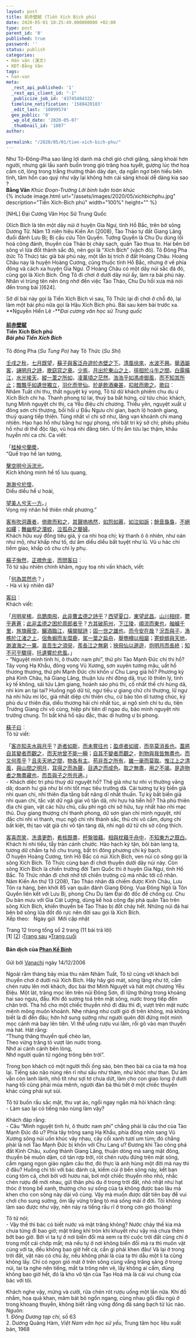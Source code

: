 ```yaml
---
layout: post
title: 前赤壁賦 (Tiền Xích Bích phú)
date: 2020-05-01 18:25:49.000000000 +02:00
type: post
parent_id: '0'
published: true
password: ''
status: publish
categories:
- Hán văn (漢文)
- KĐT-Bằng Vân
tags:
- han-van
meta:
  _rest_api_published: '1'
  _rest_api_client_id: "-1"
  _publicize_job_id: '43745484322'
  timeline_notification: '1588420183'
  _edit_last: '10899574'
  geo_public: '0'
  _wp_old_date: '2020-05-07'
  _thumbnail_id: '1087'
author:
  
permalink: "/2020/05/01/tien-xich-bich-phu/"
---
```


Như Tô-Đông-Pha sao lãng lợi danh mà chơi gió chơi giăng, sảng khoái hơn người, nhưng gái lầu xanh buồn trong gió trăng hoa tuyết, gượng lúc thơ hoạ cầm cờ, lòng trong trắng thương thân dày dạn, dạ ngẩn ngơ bên hiếu bên tình, tâm hồn cao quý như vậy lại không hơn cái sảng khoái dễ dàng kia sao ?  
**Bằng Vân** *Khúc Đoạn-Trường Lời bình luận toàn khúc*   
{% 
   include image.html url="/assets/images/2020/05/xichbichphu.jpg"
                      description="Tiền Xích-Bích phú"
                      width="100%"
                      height=""
%}

[NHL] Đại Cương Văn Học Sử Trung Quốc


(Xích Bích là tên một dãy núi ở huyện Gia Ngư, tỉnh Hồ Bắc, trên bờ sông Dương Tử. Năm 13 niên hiệu Kiến An (2008), Tào Tháo tự đất Giang Lăng đuổi đánh Lưu Bị; Bị cầu cứu Tôn Quyền. Tướng Quyền là Chu Du dùng lối hoả công đánh, thuyền của Tháo bị cháy sạch, quân Tào thua to. Hai bên bờ sông vì lửa đốt thành sắc đỏ, nên gọi là “Xích Bích” (vặch đỏ). Tô Đông Pha (tức Tô Thức) tác giả bài phú này, một lần bị trích ở đất Hoàng Châu. Hoàng Châu nay là huyện Hoàng Cương, cũng thuộc tỉnh Hồ Bắc, nhưng ở về phía đông và cách xa huyện Gia Ngư. Ở Hoàng Châu có một dãy núi sắc đá đỏ, cũng gọi là Xích Bích. Ông Tô đi chơi ở dưới dãy núi ấy, làm ra bài phú này. Nhân vì trùng tên nên ông nhớ đến việc Tào Tháo, Chu Du hồi xưa mà nói đến trong bài )[624].


Sở dĩ bài này gọi là Tiền Xích Bích vì sau, Tô Thức lại đi chơi ở chỗ đó, lại làm một bài phú nữa gọi là Hậu Xích Bích phú. Bài sau kém bài trước xa.  
**Nguyễn Hiến Lê -***Đai cương văn học sử Trung quốc*


<div class="wp-block-group">
<div class="wp-block-group__inner-container"><p></p>
<div class="wp-block-group">
<div class="wp-block-group__inner-container"><p></p>
<h4><strong><a rel="noreferrer noopener" target="_blank" href="https://hvdic.thivien.net/whv/%E5%89%8D">前</a><a rel="noreferrer noopener" target="_blank" href="https://hvdic.thivien.net/whv/%E8%B5%A4">赤</a><a rel="noreferrer noopener" target="_blank" href="https://hvdic.thivien.net/whv/%E5%A3%81">壁</a><a rel="noreferrer noopener" target="_blank" href="https://hvdic.thivien.net/whv/%E8%B3%A6">賦</a>&nbsp;&nbsp;<br>Tiền Xích Bích phú<br><em>Bài phú Tiền Xích Bích</em></strong></h4>
<p></p>
<p></p>
<p>Tô đông Pha (<em>Su Tung Po)</em> hay Tô Thức (<em>Su Shi</em>)</p>
<p></p>
<p></p>
<p><a target="_blank" href="https://hvdic.thivien.net/whv/%E5%A3%AC" rel="noreferrer noopener">壬</a><a target="_blank" href="https://hvdic.thivien.net/whv/%E6%88%8C" rel="noreferrer noopener">戌</a><a target="_blank" href="https://hvdic.thivien.net/whv/%E4%B9%8B" rel="noreferrer noopener">之</a><a target="_blank" href="https://hvdic.thivien.net/whv/%E7%A7%8B" rel="noreferrer noopener">秋</a>，<a target="_blank" href="https://hvdic.thivien.net/whv/%E4%B8%83" rel="noreferrer noopener">七</a><a target="_blank" href="https://hvdic.thivien.net/whv/%E6%9C%88" rel="noreferrer noopener">月</a><a target="_blank" href="https://hvdic.thivien.net/whv/%E6%97%A2" rel="noreferrer noopener">既</a><a target="_blank" href="https://hvdic.thivien.net/whv/%E6%9C%9B" rel="noreferrer noopener">望</a>，<a target="_blank" href="https://hvdic.thivien.net/whv/%E8%98%87" rel="noreferrer noopener">蘇</a><a target="_blank" href="https://hvdic.thivien.net/whv/%E5%AD%90" rel="noreferrer noopener">子</a><a target="_blank" href="https://hvdic.thivien.net/whv/%E8%88%87" rel="noreferrer noopener">與</a><a target="_blank" href="https://hvdic.thivien.net/whv/%E5%AE%A2" rel="noreferrer noopener">客</a><a target="_blank" href="https://hvdic.thivien.net/whv/%E6%B3%9B" rel="noreferrer noopener">泛</a><a target="_blank" href="https://hvdic.thivien.net/whv/%E8%88%9F" rel="noreferrer noopener">舟</a><a target="_blank" href="https://hvdic.thivien.net/whv/%E9%81%8A" rel="noreferrer noopener">遊</a><a target="_blank" href="https://hvdic.thivien.net/whv/%E6%96%BC" rel="noreferrer noopener">於</a><a target="_blank" href="https://hvdic.thivien.net/whv/%E8%B5%A4" rel="noreferrer noopener">赤</a><a target="_blank" href="https://hvdic.thivien.net/whv/%E5%A3%81" rel="noreferrer noopener">壁</a><a target="_blank" href="https://hvdic.thivien.net/whv/%E4%B9%8B" rel="noreferrer noopener">之</a><a target="_blank" href="https://hvdic.thivien.net/whv/%E4%B8%8B" rel="noreferrer noopener">下</a>。<a target="_blank" href="https://hvdic.thivien.net/whv/%E6%B8%85" rel="noreferrer noopener">清</a><a target="_blank" href="https://hvdic.thivien.net/whv/%E9%A2%A8" rel="noreferrer noopener">風</a><a target="_blank" href="https://hvdic.thivien.net/whv/%E5%BE%90" rel="noreferrer noopener">徐</a><a target="_blank" href="https://hvdic.thivien.net/whv/%E4%BE%86" rel="noreferrer noopener">來</a>，<a target="_blank" href="https://hvdic.thivien.net/whv/%E6%B0%B4" rel="noreferrer noopener">水</a><a target="_blank" href="https://hvdic.thivien.net/whv/%E6%B3%A2" rel="noreferrer noopener">波</a><a target="_blank" href="https://hvdic.thivien.net/whv/%E4%B8%8D" rel="noreferrer noopener">不</a><a target="_blank" href="https://hvdic.thivien.net/whv/%E8%88%88" rel="noreferrer noopener">興</a>。<a target="_blank" href="https://hvdic.thivien.net/whv/%E8%88%89" rel="noreferrer noopener">舉</a><a target="_blank" href="https://hvdic.thivien.net/whv/%E9%85%92" rel="noreferrer noopener">酒</a><a target="_blank" href="https://hvdic.thivien.net/whv/%E5%B1%AC" rel="noreferrer noopener">屬</a><a target="_blank" href="https://hvdic.thivien.net/whv/%E5%AE%A2" rel="noreferrer noopener">客</a>，<a target="_blank" href="https://hvdic.thivien.net/whv/%E8%AA%A6" rel="noreferrer noopener">誦</a><a target="_blank" href="https://hvdic.thivien.net/whv/%E6%98%8E" rel="noreferrer noopener">明</a><a target="_blank" href="https://hvdic.thivien.net/whv/%E6%9C%88" rel="noreferrer noopener">月</a><a target="_blank" href="https://hvdic.thivien.net/whv/%E4%B9%8B" rel="noreferrer noopener">之</a><a target="_blank" href="https://hvdic.thivien.net/whv/%E8%A9%A9" rel="noreferrer noopener">詩</a>，<a target="_blank" href="https://hvdic.thivien.net/whv/%E6%AD%8C" rel="noreferrer noopener">歌</a><a target="_blank" href="https://hvdic.thivien.net/whv/%E7%AA%88" rel="noreferrer noopener">窈</a><a target="_blank" href="https://hvdic.thivien.net/whv/%E7%AA%95" rel="noreferrer noopener">窕</a><a target="_blank" href="https://hvdic.thivien.net/whv/%E4%B9%8B" rel="noreferrer noopener">之</a><a target="_blank" href="https://hvdic.thivien.net/whv/%E7%AB%A0" rel="noreferrer noopener">章</a>。<a target="_blank" href="https://hvdic.thivien.net/whv/%E5%B0%91" rel="noreferrer noopener">少</a><a target="_blank" href="https://hvdic.thivien.net/whv/%E7%84%89" rel="noreferrer noopener">焉</a>，<a target="_blank" href="https://hvdic.thivien.net/whv/%E6%9C%88" rel="noreferrer noopener">月</a><a target="_blank" href="https://hvdic.thivien.net/whv/%E5%87%BA" rel="noreferrer noopener">出</a><a target="_blank" href="https://hvdic.thivien.net/whv/%E6%96%BC" rel="noreferrer noopener">於</a><a target="_blank" href="https://hvdic.thivien.net/whv/%E6%9D%B1" rel="noreferrer noopener">東</a><a target="_blank" href="https://hvdic.thivien.net/whv/%E5%B1%B1" rel="noreferrer noopener">山</a><a target="_blank" href="https://hvdic.thivien.net/whv/%E4%B9%8B" rel="noreferrer noopener">之</a><a target="_blank" href="https://hvdic.thivien.net/whv/%E4%B8%8A" rel="noreferrer noopener">上</a>，<a target="_blank" href="https://hvdic.thivien.net/whv/%E5%BE%98" rel="noreferrer noopener">徘</a><a target="_blank" href="https://hvdic.thivien.net/whv/%E5%BE%8A" rel="noreferrer noopener">徊</a><a target="_blank" href="https://hvdic.thivien.net/whv/%E6%96%BC" rel="noreferrer noopener">於</a><a target="_blank" href="https://hvdic.thivien.net/whv/%E6%96%97" rel="noreferrer noopener">斗</a><a target="_blank" href="https://hvdic.thivien.net/whv/%E7%89%9B" rel="noreferrer noopener">牛</a><a target="_blank" href="https://hvdic.thivien.net/whv/%E4%B9%8B" rel="noreferrer noopener">之</a><a target="_blank" href="https://hvdic.thivien.net/whv/%E9%96%93" rel="noreferrer noopener">間</a>。<a target="_blank" href="https://hvdic.thivien.net/whv/%E7%99%BD" rel="noreferrer noopener">白</a><a target="_blank" href="https://hvdic.thivien.net/whv/%E9%9C%B2" rel="noreferrer noopener">露</a><a target="_blank" href="https://hvdic.thivien.net/whv/%E6%A9%AB" rel="noreferrer noopener">橫</a><a target="_blank" href="https://hvdic.thivien.net/whv/%E6%B1%9F" rel="noreferrer noopener">江</a>，<a target="_blank" href="https://hvdic.thivien.net/whv/%E6%B0%B4" rel="noreferrer noopener">水</a><a target="_blank" href="https://hvdic.thivien.net/whv/%E5%85%89" rel="noreferrer noopener">光</a><a target="_blank" href="https://hvdic.thivien.net/whv/%E6%8E%A5" rel="noreferrer noopener">接</a><a target="_blank" href="https://hvdic.thivien.net/whv/%E5%A4%A9" rel="noreferrer noopener">天</a>。<a target="_blank" href="https://hvdic.thivien.net/whv/%E7%B8%B1" rel="noreferrer noopener">縱</a><a target="_blank" href="https://hvdic.thivien.net/whv/%E4%B8%80" rel="noreferrer noopener">一</a><a target="_blank" href="https://hvdic.thivien.net/whv/%E8%91%A6" rel="noreferrer noopener">葦</a><a target="_blank" href="https://hvdic.thivien.net/whv/%E4%B9%8B" rel="noreferrer noopener">之</a><a target="_blank" href="https://hvdic.thivien.net/whv/%E6%89%80" rel="noreferrer noopener">所</a><a target="_blank" href="https://hvdic.thivien.net/whv/%E5%A6%82" rel="noreferrer noopener">如</a>，<a target="_blank" href="https://hvdic.thivien.net/whv/%E5%87%8C" rel="noreferrer noopener">凌</a><a target="_blank" href="https://hvdic.thivien.net/whv/%E8%90%AC" rel="noreferrer noopener">萬</a><a target="_blank" href="https://hvdic.thivien.net/whv/%E9%A0%83" rel="noreferrer noopener">頃</a><a target="_blank" href="https://hvdic.thivien.net/whv/%E4%B9%8B" rel="noreferrer noopener">之</a><a target="_blank" href="https://hvdic.thivien.net/whv/%E8%8C%AB" rel="noreferrer noopener">茫</a><a target="_blank" href="https://hvdic.thivien.net/whv/%E7%84%B6" rel="noreferrer noopener">然</a>。<a target="_blank" href="https://hvdic.thivien.net/whv/%E6%B5%A9" rel="noreferrer noopener">浩</a><a target="_blank" href="https://hvdic.thivien.net/whv/%E6%B5%A9" rel="noreferrer noopener">浩</a><a target="_blank" href="https://hvdic.thivien.net/whv/%E4%B9%8E" rel="noreferrer noopener">乎</a><a target="_blank" href="https://hvdic.thivien.net/whv/%E5%A6%82" rel="noreferrer noopener">如</a><a target="_blank" href="https://hvdic.thivien.net/whv/%E9%A6%AE" rel="noreferrer noopener">馮</a><a target="_blank" href="https://hvdic.thivien.net/whv/%E8%99%9B" rel="noreferrer noopener">虛</a><a target="_blank" href="https://hvdic.thivien.net/whv/%E5%BE%A1" rel="noreferrer noopener">御</a><a target="_blank" href="https://hvdic.thivien.net/whv/%E9%A2%A8" rel="noreferrer noopener">風</a>，<a target="_blank" href="https://hvdic.thivien.net/whv/%E8%80%8C" rel="noreferrer noopener">而</a><a target="_blank" href="https://hvdic.thivien.net/whv/%E4%B8%8D" rel="noreferrer noopener">不</a><a target="_blank" href="https://hvdic.thivien.net/whv/%E7%9F%A5" rel="noreferrer noopener">知</a><a target="_blank" href="https://hvdic.thivien.net/whv/%E5%85%B6" rel="noreferrer noopener">其</a><a target="_blank" href="https://hvdic.thivien.net/whv/%E6%89%80" rel="noreferrer noopener">所</a><a target="_blank" href="https://hvdic.thivien.net/whv/%E6%AD%A2" rel="noreferrer noopener">止</a>；<a target="_blank" href="https://hvdic.thivien.net/whv/%E9%A3%84" rel="noreferrer noopener">飄</a><a target="_blank" href="https://hvdic.thivien.net/whv/%E9%A3%84" rel="noreferrer noopener">飄</a><a target="_blank" href="https://hvdic.thivien.net/whv/%E4%B9%8E" rel="noreferrer noopener">乎</a><a target="_blank" href="https://hvdic.thivien.net/whv/%E5%A6%82" rel="noreferrer noopener">如</a><a target="_blank" href="https://hvdic.thivien.net/whv/%E9%81%BA" rel="noreferrer noopener">遺</a><a target="_blank" href="https://hvdic.thivien.net/whv/%E4%B8%96" rel="noreferrer noopener">世</a><a target="_blank" href="https://hvdic.thivien.net/whv/%E7%8D%A8" rel="noreferrer noopener">獨</a><a target="_blank" href="https://hvdic.thivien.net/whv/%E7%AB%8B" rel="noreferrer noopener">立</a>，<a target="_blank" href="https://hvdic.thivien.net/whv/%E7%BE%BD" rel="noreferrer noopener">羽</a><a target="_blank" href="https://hvdic.thivien.net/whv/%E5%8C%96" rel="noreferrer noopener">化</a><a target="_blank" href="https://hvdic.thivien.net/whv/%E8%80%8C" rel="noreferrer noopener">而</a><a target="_blank" href="https://hvdic.thivien.net/whv/%E7%99%BB" rel="noreferrer noopener">登</a><a target="_blank" href="https://hvdic.thivien.net/whv/%E4%BB%99" rel="noreferrer noopener">仙</a>。<a target="_blank" href="https://hvdic.thivien.net/whv/%E6%96%BC" rel="noreferrer noopener">於</a><a target="_blank" href="https://hvdic.thivien.net/whv/%E6%98%AF" rel="noreferrer noopener">是</a><a target="_blank" href="https://hvdic.thivien.net/whv/%E9%A3%B2" rel="noreferrer noopener">飲</a><a target="_blank" href="https://hvdic.thivien.net/whv/%E9%85%92" rel="noreferrer noopener">酒</a><a target="_blank" href="https://hvdic.thivien.net/whv/%E6%A8%82" rel="noreferrer noopener">樂</a><a target="_blank" href="https://hvdic.thivien.net/whv/%E7%94%9A" rel="noreferrer noopener">甚</a>，<a target="_blank" href="https://hvdic.thivien.net/whv/%E6%89%A3" rel="noreferrer noopener">扣</a><a target="_blank" href="https://hvdic.thivien.net/whv/%E8%88%B7" rel="noreferrer noopener">舷</a><a target="_blank" href="https://hvdic.thivien.net/whv/%E8%80%8C" rel="noreferrer noopener">而</a><a target="_blank" href="https://hvdic.thivien.net/whv/%E6%AD%8C" rel="noreferrer noopener">歌</a><a target="_blank" href="https://hvdic.thivien.net/whv/%E4%B9%8B" rel="noreferrer noopener">之</a>。<a target="_blank" href="https://hvdic.thivien.net/whv/%E6%AD%8C" rel="noreferrer noopener">歌</a><a target="_blank" href="https://hvdic.thivien.net/whv/%E6%9B%B0" rel="noreferrer noopener">曰</a>︰<br>Nhâm Tuất chi thu, thất nguyệt ký vọng, Tô tử dữ khách phiếm chu du ư Xích Bích chi hạ. Thanh phong từ lai, thuỷ ba bất hứng, cử tửu chúc khách, tụng&nbsp;Minh nguyệt chi thi, ca Yểu điệu chi chương. Thiểu yên, nguyệt xuất ư đông sơn chi thượng, bồi hồi ư Đẩu Ngưu chi gian, bạch lộ hoành giang, thuỷ quang tiếp thiên. Túng nhất vĩ chi sở như, lăng vạn khoảnh chi mang nhiên. Hạo hạo hồ như bằng hư ngự phong, nhi bất tri kỳ sở chỉ; phiêu phiêu hồ như di thế độc lập, vũ hoá nhi đăng tiên. Ư thị ẩm tửu lạc thậm, khấu huyền nhi ca chi. Ca viết:</p>
<p></p>
<p></p>
<p>「<a target="_blank" href="https://hvdic.thivien.net/whv/%E6%A1%82" rel="noreferrer noopener">桂</a><a target="_blank" href="https://hvdic.thivien.net/whv/%E6%A3%B9" rel="noreferrer noopener">棹</a><a target="_blank" href="https://hvdic.thivien.net/whv/%E5%85%AE" rel="noreferrer noopener">兮</a><a target="_blank" href="https://hvdic.thivien.net/whv/%E8%98%AD" rel="noreferrer noopener">蘭</a><a target="_blank" href="https://hvdic.thivien.net/whv/%E6%A7%B3" rel="noreferrer noopener">槳</a>，<br>“Quế trạo hề lan tương,</p>
<p></p>
<p></p>
<p><a target="_blank" href="https://hvdic.thivien.net/whv/%E6%93%8A" rel="noreferrer noopener">擊</a><a target="_blank" href="https://hvdic.thivien.net/whv/%E7%A9%BA" rel="noreferrer noopener">空</a><a target="_blank" href="https://hvdic.thivien.net/whv/%E6%98%8E" rel="noreferrer noopener">明</a><a target="_blank" href="https://hvdic.thivien.net/whv/%E5%85%AE" rel="noreferrer noopener">兮</a><a target="_blank" href="https://hvdic.thivien.net/whv/%E6%B3%9D" rel="noreferrer noopener">泝</a><a target="_blank" href="https://hvdic.thivien.net/whv/%E6%B5%81" rel="noreferrer noopener">流</a><a target="_blank" href="https://hvdic.thivien.net/whv/%E5%85%89" rel="noreferrer noopener">光</a>。<br>Kích không minh hề tố lưu quang,</p>
<p></p>
<p></p>
<p><a target="_blank" href="https://hvdic.thivien.net/whv/%E6%B8%BA" rel="noreferrer noopener">渺</a><a target="_blank" href="https://hvdic.thivien.net/whv/%E6%B8%BA" rel="noreferrer noopener">渺</a><a target="_blank" href="https://hvdic.thivien.net/whv/%E5%85%AE" rel="noreferrer noopener">兮</a><a target="_blank" href="https://hvdic.thivien.net/whv/%E6%96%BC" rel="noreferrer noopener">於</a><a target="_blank" href="https://hvdic.thivien.net/whv/%E6%87%B7" rel="noreferrer noopener">懷</a>，<br>Diểu diểu hề ư hoài,</p>
<p></p>
<p></p>
<p><a target="_blank" href="https://hvdic.thivien.net/whv/%E6%9C%9B" rel="noreferrer noopener">望</a><a target="_blank" href="https://hvdic.thivien.net/whv/%E7%BE%8E" rel="noreferrer noopener">美</a><a target="_blank" href="https://hvdic.thivien.net/whv/%E4%BA%BA" rel="noreferrer noopener">人</a><a target="_blank" href="https://hvdic.thivien.net/whv/%E5%85%AE" rel="noreferrer noopener">兮</a><a target="_blank" href="https://hvdic.thivien.net/whv/%E5%A4%A9" rel="noreferrer noopener">天</a><a target="_blank" href="https://hvdic.thivien.net/whv/%E4%B8%80" rel="noreferrer noopener">一</a><a target="_blank" href="https://hvdic.thivien.net/whv/%E6%96%B9" rel="noreferrer noopener">方</a>。」<br>Vọng&nbsp;mỹ nhân&nbsp;hề thiên nhất phương.”</p>
<p></p>
<p></p>
<p><a target="_blank" href="https://hvdic.thivien.net/whv/%E5%AE%A2" rel="noreferrer noopener">客</a><a target="_blank" href="https://hvdic.thivien.net/whv/%E6%9C%89" rel="noreferrer noopener">有</a><a target="_blank" href="https://hvdic.thivien.net/whv/%E5%90%B9" rel="noreferrer noopener">吹</a><a target="_blank" href="https://hvdic.thivien.net/whv/%E6%B4%9E" rel="noreferrer noopener">洞</a><a target="_blank" href="https://hvdic.thivien.net/whv/%E8%95%AD" rel="noreferrer noopener">蕭</a><a target="_blank" href="https://hvdic.thivien.net/whv/%E8%80%85" rel="noreferrer noopener">者</a>，<a target="_blank" href="https://hvdic.thivien.net/whv/%E5%80%9A" rel="noreferrer noopener">倚</a><a target="_blank" href="https://hvdic.thivien.net/whv/%E6%AD%8C" rel="noreferrer noopener">歌</a><a target="_blank" href="https://hvdic.thivien.net/whv/%E8%80%8C" rel="noreferrer noopener">而</a><a target="_blank" href="https://hvdic.thivien.net/whv/%E5%92%8C" rel="noreferrer noopener">和</a><a target="_blank" href="https://hvdic.thivien.net/whv/%E4%B9%8B" rel="noreferrer noopener">之</a>，<a target="_blank" href="https://hvdic.thivien.net/whv/%E5%85%B6" rel="noreferrer noopener">其</a><a target="_blank" href="https://hvdic.thivien.net/whv/%E8%81%B2" rel="noreferrer noopener">聲</a><a target="_blank" href="https://hvdic.thivien.net/whv/%E5%97%9A" rel="noreferrer noopener">嗚</a><a target="_blank" href="https://hvdic.thivien.net/whv/%E5%97%9A" rel="noreferrer noopener">嗚</a><a target="_blank" href="https://hvdic.thivien.net/whv/%E7%84%B6" rel="noreferrer noopener">然</a>，<a target="_blank" href="https://hvdic.thivien.net/whv/%E5%A6%82" rel="noreferrer noopener">如</a><a target="_blank" href="https://hvdic.thivien.net/whv/%E6%80%A8" rel="noreferrer noopener">怨</a><a target="_blank" href="https://hvdic.thivien.net/whv/%E5%A6%82" rel="noreferrer noopener">如</a><a target="_blank" href="https://hvdic.thivien.net/whv/%E6%85%95" rel="noreferrer noopener">慕</a>，<a target="_blank" href="https://hvdic.thivien.net/whv/%E5%A6%82" rel="noreferrer noopener">如</a><a target="_blank" href="https://hvdic.thivien.net/whv/%E6%B3%A3" rel="noreferrer noopener">泣</a><a target="_blank" href="https://hvdic.thivien.net/whv/%E5%A6%82" rel="noreferrer noopener">如</a><a target="_blank" href="https://hvdic.thivien.net/whv/%E8%A8%B4" rel="noreferrer noopener">訴</a>；<a target="_blank" href="https://hvdic.thivien.net/whv/%E9%A4%98" rel="noreferrer noopener">餘</a><a target="_blank" href="https://hvdic.thivien.net/whv/%E9%9F%B3" rel="noreferrer noopener">音</a><a target="_blank" href="https://hvdic.thivien.net/whv/%E8%A3%8A" rel="noreferrer noopener">裊</a><a target="_blank" href="https://hvdic.thivien.net/whv/%E8%A3%8A" rel="noreferrer noopener">裊</a>，<a target="_blank" href="https://hvdic.thivien.net/whv/%E4%B8%8D" rel="noreferrer noopener">不</a><a target="_blank" href="https://hvdic.thivien.net/whv/%E7%B5%95" rel="noreferrer noopener">絕</a><a target="_blank" href="https://hvdic.thivien.net/whv/%E5%A6%82" rel="noreferrer noopener">如</a><a target="_blank" href="https://hvdic.thivien.net/whv/%E7%B8%B7" rel="noreferrer noopener">縷</a>；<a target="_blank" href="https://hvdic.thivien.net/whv/%E8%88%9E" rel="noreferrer noopener">舞</a><a target="_blank" href="https://hvdic.thivien.net/whv/%E5%B9%BD" rel="noreferrer noopener">幽</a><a target="_blank" href="https://hvdic.thivien.net/whv/%E5%A3%91" rel="noreferrer noopener">壑</a><a target="_blank" href="https://hvdic.thivien.net/whv/%E4%B9%8B" rel="noreferrer noopener">之</a><a target="_blank" href="https://hvdic.thivien.net/whv/%E6%BD%9B" rel="noreferrer noopener">潛</a><a target="_blank" href="https://hvdic.thivien.net/whv/%E8%9B%9F" rel="noreferrer noopener">蛟</a>，<a target="_blank" href="https://hvdic.thivien.net/whv/%E6%B3%A3" rel="noreferrer noopener">泣</a><a target="_blank" href="https://hvdic.thivien.net/whv/%E5%AD%A4" rel="noreferrer noopener">孤</a><a target="_blank" href="https://hvdic.thivien.net/whv/%E8%88%9F" rel="noreferrer noopener">舟</a><a target="_blank" href="https://hvdic.thivien.net/whv/%E4%B9%8B" rel="noreferrer noopener">之</a><a target="_blank" href="https://hvdic.thivien.net/whv/%E5%AB%A0" rel="noreferrer noopener">嫠</a><a target="_blank" href="https://hvdic.thivien.net/whv/%E5%A9%A6" rel="noreferrer noopener">婦</a>。<br>Khách hữu xuý đổng tiêu giả, ỷ ca nhi hoạ chi; kỳ thanh ô ô nhiên, như oán như mộ, như khấp như tố, dư âm diểu diểu bất tuyệt như lũ. Vũ u hác chi tiềm giao, khấp cô chu chi ly phụ.</p>
<p></p>
<p></p>
<p><a target="_blank" href="https://hvdic.thivien.net/whv/%E8%98%87" rel="noreferrer noopener">蘇</a><a target="_blank" href="https://hvdic.thivien.net/whv/%E5%AD%90" rel="noreferrer noopener">子</a><a target="_blank" href="https://hvdic.thivien.net/whv/%E6%84%80" rel="noreferrer noopener">愀</a><a target="_blank" href="https://hvdic.thivien.net/whv/%E7%84%B6" rel="noreferrer noopener">然</a>，<a target="_blank" href="https://hvdic.thivien.net/whv/%E6%AD%A3" rel="noreferrer noopener">正</a><a target="_blank" href="https://hvdic.thivien.net/whv/%E8%A5%9F" rel="noreferrer noopener">襟</a><a target="_blank" href="https://hvdic.thivien.net/whv/%E5%8D%B1" rel="noreferrer noopener">危</a><a target="_blank" href="https://hvdic.thivien.net/whv/%E5%9D%90" rel="noreferrer noopener">坐</a>，<a target="_blank" href="https://hvdic.thivien.net/whv/%E8%80%8C" rel="noreferrer noopener">而</a><a target="_blank" href="https://hvdic.thivien.net/whv/%E5%95%8F" rel="noreferrer noopener">問</a><a target="_blank" href="https://hvdic.thivien.net/whv/%E5%AE%A2" rel="noreferrer noopener">客</a><a target="_blank" href="https://hvdic.thivien.net/whv/%E6%9B%B0" rel="noreferrer noopener">曰</a>︰<br>Tô tử sậu nhiên chính khâm, nguy toạ nhi vấn khách, viết:</p>
<p></p>
<p></p>
<p>「<a target="_blank" href="https://hvdic.thivien.net/whv/%E4%BD%95" rel="noreferrer noopener">何</a><a target="_blank" href="https://hvdic.thivien.net/whv/%E7%82%BA" rel="noreferrer noopener">為</a><a target="_blank" href="https://hvdic.thivien.net/whv/%E5%85%B6" rel="noreferrer noopener">其</a><a target="_blank" href="https://hvdic.thivien.net/whv/%E7%84%B6" rel="noreferrer noopener">然</a><a target="_blank" href="https://hvdic.thivien.net/whv/%E4%B9%9F" rel="noreferrer noopener">也</a>？」<br>- Hà vi kỳ nhiên dã?</p>
<p></p>
<p></p>
<p><a target="_blank" href="https://hvdic.thivien.net/whv/%E5%AE%A2" rel="noreferrer noopener">客</a><a target="_blank" href="https://hvdic.thivien.net/whv/%E6%9B%B0" rel="noreferrer noopener">曰</a>︰<br>Khách viết:</p>
<p></p>
<p></p>
<p>「<a target="_blank" href="https://hvdic.thivien.net/whv/%E6%9C%88" rel="noreferrer noopener">月</a><a target="_blank" href="https://hvdic.thivien.net/whv/%E6%98%8E" rel="noreferrer noopener">明</a><a target="_blank" href="https://hvdic.thivien.net/whv/%E6%98%9F" rel="noreferrer noopener">星</a><a target="_blank" href="https://hvdic.thivien.net/whv/%E7%A8%80" rel="noreferrer noopener">稀</a>，<a target="_blank" href="https://hvdic.thivien.net/whv/%E7%83%8F" rel="noreferrer noopener">烏</a><a target="_blank" href="https://hvdic.thivien.net/whv/%E9%B5%B2" rel="noreferrer noopener">鵲</a><a target="_blank" href="https://hvdic.thivien.net/whv/%E5%8D%97" rel="noreferrer noopener">南</a><a target="_blank" href="https://hvdic.thivien.net/whv/%E9%A3%9B" rel="noreferrer noopener">飛</a>，<a target="_blank" href="https://hvdic.thivien.net/whv/%E6%AD%A4" rel="noreferrer noopener">此</a><a target="_blank" href="https://hvdic.thivien.net/whv/%E9%9D%9E" rel="noreferrer noopener">非</a><a target="_blank" href="https://hvdic.thivien.net/whv/%E6%9B%B9" rel="noreferrer noopener">曹</a><a target="_blank" href="https://hvdic.thivien.net/whv/%E5%AD%9F" rel="noreferrer noopener">孟</a><a target="_blank" href="https://hvdic.thivien.net/whv/%E5%BE%B7" rel="noreferrer noopener">德</a><a target="_blank" href="https://hvdic.thivien.net/whv/%E4%B9%8B" rel="noreferrer noopener">之</a><a target="_blank" href="https://hvdic.thivien.net/whv/%E8%A9%A9" rel="noreferrer noopener">詩</a><a target="_blank" href="https://hvdic.thivien.net/whv/%E4%B9%8E" rel="noreferrer noopener">乎</a>？<a target="_blank" href="https://hvdic.thivien.net/whv/%E8%A5%BF" rel="noreferrer noopener">西</a><a target="_blank" href="https://hvdic.thivien.net/whv/%E6%9C%9B" rel="noreferrer noopener">望</a><a target="_blank" href="https://hvdic.thivien.net/whv/%E5%A4%8F" rel="noreferrer noopener">夏</a><a target="_blank" href="https://hvdic.thivien.net/whv/%E5%8F%A3" rel="noreferrer noopener">口</a>，<a target="_blank" href="https://hvdic.thivien.net/whv/%E6%9D%B1" rel="noreferrer noopener">東</a><a target="_blank" href="https://hvdic.thivien.net/whv/%E6%9C%9B" rel="noreferrer noopener">望</a><a target="_blank" href="https://hvdic.thivien.net/whv/%E6%AD%A6" rel="noreferrer noopener">武</a><a target="_blank" href="https://hvdic.thivien.net/whv/%E6%98%8C" rel="noreferrer noopener">昌</a>。<a target="_blank" href="https://hvdic.thivien.net/whv/%E5%B1%B1" rel="noreferrer noopener">山</a><a target="_blank" href="https://hvdic.thivien.net/whv/%E5%B7%9D" rel="noreferrer noopener">川</a><a target="_blank" href="https://hvdic.thivien.net/whv/%E7%9B%B8" rel="noreferrer noopener">相</a><a target="_blank" href="https://hvdic.thivien.net/whv/%E7%BC%AA" rel="noreferrer noopener">缪</a>，<a target="_blank" href="https://hvdic.thivien.net/whv/%E9%AC%B1" rel="noreferrer noopener">鬱</a><a target="_blank" href="https://hvdic.thivien.net/whv/%E4%B9%8E" rel="noreferrer noopener">乎</a><a target="_blank" href="https://hvdic.thivien.net/whv/%E8%92%BC" rel="noreferrer noopener">蒼</a><a target="_blank" href="https://hvdic.thivien.net/whv/%E8%92%BC" rel="noreferrer noopener">蒼</a>；<a target="_blank" href="https://hvdic.thivien.net/whv/%E6%AD%A4" rel="noreferrer noopener">此</a><a target="_blank" href="https://hvdic.thivien.net/whv/%E9%9D%9E" rel="noreferrer noopener">非</a><a target="_blank" href="https://hvdic.thivien.net/whv/%E5%AD%9F" rel="noreferrer noopener">孟</a><a target="_blank" href="https://hvdic.thivien.net/whv/%E5%BE%B7" rel="noreferrer noopener">德</a><a target="_blank" href="https://hvdic.thivien.net/whv/%E4%B9%8B" rel="noreferrer noopener">之</a><a target="_blank" href="https://hvdic.thivien.net/whv/%E5%9B%B0" rel="noreferrer noopener">困</a><a target="_blank" href="https://hvdic.thivien.net/whv/%E6%96%BC" rel="noreferrer noopener">於</a><a target="_blank" href="https://hvdic.thivien.net/whv/%E5%91%A8" rel="noreferrer noopener">周</a><a target="_blank" href="https://hvdic.thivien.net/whv/%E9%83%8E" rel="noreferrer noopener">郎</a><a target="_blank" href="https://hvdic.thivien.net/whv/%E8%80%85" rel="noreferrer noopener">者</a><a target="_blank" href="https://hvdic.thivien.net/whv/%E4%B9%8E" rel="noreferrer noopener">乎</a>？<a target="_blank" href="https://hvdic.thivien.net/whv/%E6%96%B9" rel="noreferrer noopener">方</a><a target="_blank" href="https://hvdic.thivien.net/whv/%E5%85%B6" rel="noreferrer noopener">其</a><a target="_blank" href="https://hvdic.thivien.net/whv/%E7%A0%B4" rel="noreferrer noopener">破</a><a target="_blank" href="https://hvdic.thivien.net/whv/%E8%8D%8A" rel="noreferrer noopener">荊</a><a target="_blank" href="https://hvdic.thivien.net/whv/%E5%B7%9E" rel="noreferrer noopener">州</a>，<a target="_blank" href="https://hvdic.thivien.net/whv/%E4%B8%8B" rel="noreferrer noopener">下</a><a target="_blank" href="https://hvdic.thivien.net/whv/%E6%B1%9F" rel="noreferrer noopener">江</a><a target="_blank" href="https://hvdic.thivien.net/whv/%E9%99%B5" rel="noreferrer noopener">陵</a>，<a target="_blank" href="https://hvdic.thivien.net/whv/%E9%A0%86" rel="noreferrer noopener">順</a><a target="_blank" href="https://hvdic.thivien.net/whv/%E6%B5%81" rel="noreferrer noopener">流</a><a target="_blank" href="https://hvdic.thivien.net/whv/%E8%80%8C" rel="noreferrer noopener">而</a><a target="_blank" href="https://hvdic.thivien.net/whv/%E6%9D%B1" rel="noreferrer noopener">東</a><a target="_blank" href="https://hvdic.thivien.net/whv/%E4%B9%9F" rel="noreferrer noopener">也</a>，<a target="_blank" href="https://hvdic.thivien.net/whv/%E8%88%B3" rel="noreferrer noopener">舳</a><a target="_blank" href="https://hvdic.thivien.net/whv/%E8%89%AB" rel="noreferrer noopener">艫</a><a target="_blank" href="https://hvdic.thivien.net/whv/%E5%8D%83" rel="noreferrer noopener">千</a><a target="_blank" href="https://hvdic.thivien.net/whv/%E9%87%8C" rel="noreferrer noopener">里</a>，<a target="_blank" href="https://hvdic.thivien.net/whv/%E6%97%8C" rel="noreferrer noopener">旌</a><a target="_blank" href="https://hvdic.thivien.net/whv/%E6%97%97" rel="noreferrer noopener">旗</a><a target="_blank" href="https://hvdic.thivien.net/whv/%E8%94%BD" rel="noreferrer noopener">蔽</a><a target="_blank" href="https://hvdic.thivien.net/whv/%E7%A9%BA" rel="noreferrer noopener">空</a>，<a target="_blank" href="https://hvdic.thivien.net/whv/%E9%87%83" rel="noreferrer noopener">釃</a><a target="_blank" href="https://hvdic.thivien.net/whv/%E9%85%92" rel="noreferrer noopener">酒</a><a target="_blank" href="https://hvdic.thivien.net/whv/%E8%87%A8" rel="noreferrer noopener">臨</a><a target="_blank" href="https://hvdic.thivien.net/whv/%E6%B1%9F" rel="noreferrer noopener">江</a>，<a target="_blank" href="https://hvdic.thivien.net/whv/%E6%A9%AB" rel="noreferrer noopener">橫</a><a target="_blank" href="https://hvdic.thivien.net/whv/%E6%A7%8A" rel="noreferrer noopener">槊</a><a target="_blank" href="https://hvdic.thivien.net/whv/%E8%B3%A6" rel="noreferrer noopener">賦</a><a target="_blank" href="https://hvdic.thivien.net/whv/%E8%A9%A9" rel="noreferrer noopener">詩</a>；<a target="_blank" href="https://hvdic.thivien.net/whv/%E5%9B%BA" rel="noreferrer noopener">固</a><a target="_blank" href="https://hvdic.thivien.net/whv/%E4%B8%80" rel="noreferrer noopener">一</a><a target="_blank" href="https://hvdic.thivien.net/whv/%E4%B8%96" rel="noreferrer noopener">世</a><a target="_blank" href="https://hvdic.thivien.net/whv/%E4%B9%8B" rel="noreferrer noopener">之</a><a target="_blank" href="https://hvdic.thivien.net/whv/%E9%9B%84" rel="noreferrer noopener">雄</a><a target="_blank" href="https://hvdic.thivien.net/whv/%E4%B9%9F" rel="noreferrer noopener">也</a>，<a target="_blank" href="https://hvdic.thivien.net/whv/%E8%80%8C" rel="noreferrer noopener">而</a><a target="_blank" href="https://hvdic.thivien.net/whv/%E4%BB%8A" rel="noreferrer noopener">今</a><a target="_blank" href="https://hvdic.thivien.net/whv/%E5%AE%89" rel="noreferrer noopener">安</a><a target="_blank" href="https://hvdic.thivien.net/whv/%E5%9C%A8" rel="noreferrer noopener">在</a><a target="_blank" href="https://hvdic.thivien.net/whv/%E5%93%89" rel="noreferrer noopener">哉</a>？<a target="_blank" href="https://hvdic.thivien.net/whv/%E6%B3%81" rel="noreferrer noopener">況</a><a target="_blank" href="https://hvdic.thivien.net/whv/%E5%90%BE" rel="noreferrer noopener">吾</a><a target="_blank" href="https://hvdic.thivien.net/whv/%E8%88%87" rel="noreferrer noopener">與</a><a target="_blank" href="https://hvdic.thivien.net/whv/%E5%AD%90" rel="noreferrer noopener">子</a>，<a target="_blank" href="https://hvdic.thivien.net/whv/%E6%BC%81" rel="noreferrer noopener">漁</a><a target="_blank" href="https://hvdic.thivien.net/whv/%E6%A8%B5" rel="noreferrer noopener">樵</a><a target="_blank" href="https://hvdic.thivien.net/whv/%E6%96%BC" rel="noreferrer noopener">於</a><a target="_blank" href="https://hvdic.thivien.net/whv/%E6%B1%9F" rel="noreferrer noopener">江</a><a target="_blank" href="https://hvdic.thivien.net/whv/%E6%B8%9A" rel="noreferrer noopener">渚</a><a target="_blank" href="https://hvdic.thivien.net/whv/%E4%B9%8B" rel="noreferrer noopener">之</a><a target="_blank" href="https://hvdic.thivien.net/whv/%E4%B8%8A" rel="noreferrer noopener">上</a>，<a target="_blank" href="https://hvdic.thivien.net/whv/%E4%BE%B6" rel="noreferrer noopener">侶</a><a target="_blank" href="https://hvdic.thivien.net/whv/%E9%AD%9A" rel="noreferrer noopener">魚</a><a target="_blank" href="https://hvdic.thivien.net/whv/%E8%9D%A6" rel="noreferrer noopener">蝦</a><a target="_blank" href="https://hvdic.thivien.net/whv/%E8%80%8C" rel="noreferrer noopener">而</a><a target="_blank" href="https://hvdic.thivien.net/whv/%E5%8F%8B" rel="noreferrer noopener">友</a><a target="_blank" href="https://hvdic.thivien.net/whv/%E7%B3%9C" rel="noreferrer noopener">糜</a><a target="_blank" href="https://hvdic.thivien.net/whv/%E9%B9%BF" rel="noreferrer noopener">鹿</a>，<a target="_blank" href="https://hvdic.thivien.net/whv/%E9%A7%95" rel="noreferrer noopener">駕</a><a target="_blank" href="https://hvdic.thivien.net/whv/%E4%B8%80" rel="noreferrer noopener">一</a><a target="_blank" href="https://hvdic.thivien.net/whv/%E8%91%89" rel="noreferrer noopener">葉</a><a target="_blank" href="https://hvdic.thivien.net/whv/%E4%B9%8B" rel="noreferrer noopener">之</a><a target="_blank" href="https://hvdic.thivien.net/whv/%E6%89%81" rel="noreferrer noopener">扁</a><a target="_blank" href="https://hvdic.thivien.net/whv/%E8%88%9F" rel="noreferrer noopener">舟</a>，<a target="_blank" href="https://hvdic.thivien.net/whv/%E8%88%89" rel="noreferrer noopener">舉</a><a target="_blank" href="https://hvdic.thivien.net/whv/%E5%8C%8F" rel="noreferrer noopener">匏</a><a target="_blank" href="https://hvdic.thivien.net/whv/%E6%A8%BD" rel="noreferrer noopener">樽</a><a target="_blank" href="https://hvdic.thivien.net/whv/%E4%BB%A5" rel="noreferrer noopener">以</a><a target="_blank" href="https://hvdic.thivien.net/whv/%E7%9B%B8" rel="noreferrer noopener">相</a><a target="_blank" href="https://hvdic.thivien.net/whv/%E5%B1%AC" rel="noreferrer noopener">屬</a>；<a target="_blank" href="https://hvdic.thivien.net/whv/%E5%AF%84" rel="noreferrer noopener">寄</a><a target="_blank" href="https://hvdic.thivien.net/whv/%E8%9C%89" rel="noreferrer noopener">蜉</a><a target="_blank" href="https://hvdic.thivien.net/whv/%E8%9D%A3" rel="noreferrer noopener">蝣</a><a target="_blank" href="https://hvdic.thivien.net/whv/%E8%88%87" rel="noreferrer noopener">與</a><a target="_blank" href="https://hvdic.thivien.net/whv/%E5%A4%A9" rel="noreferrer noopener">天</a><a target="_blank" href="https://hvdic.thivien.net/whv/%E5%9C%B0" rel="noreferrer noopener">地</a>，<a target="_blank" href="https://hvdic.thivien.net/whv/%E6%B8%BA" rel="noreferrer noopener">渺</a><a target="_blank" href="https://hvdic.thivien.net/whv/%E6%BB%84" rel="noreferrer noopener">滄</a><a target="_blank" href="https://hvdic.thivien.net/whv/%E6%B5%B7" rel="noreferrer noopener">海</a><a target="_blank" href="https://hvdic.thivien.net/whv/%E4%B9%8B" rel="noreferrer noopener">之</a><a target="_blank" href="https://hvdic.thivien.net/whv/%E4%B8%80" rel="noreferrer noopener">一</a><a target="_blank" href="https://hvdic.thivien.net/whv/%E7%B2%9F" rel="noreferrer noopener">粟</a>。<a target="_blank" href="https://hvdic.thivien.net/whv/%E5%93%80" rel="noreferrer noopener">哀</a><a target="_blank" href="https://hvdic.thivien.net/whv/%E5%90%BE" rel="noreferrer noopener">吾</a><a target="_blank" href="https://hvdic.thivien.net/whv/%E7%94%9F" rel="noreferrer noopener">生</a><a target="_blank" href="https://hvdic.thivien.net/whv/%E4%B9%8B" rel="noreferrer noopener">之</a><a target="_blank" href="https://hvdic.thivien.net/whv/%E9%A0%88" rel="noreferrer noopener">須</a><a target="_blank" href="https://hvdic.thivien.net/whv/%E8%87%BE" rel="noreferrer noopener">臾</a>，<a target="_blank" href="https://hvdic.thivien.net/whv/%E7%BE%A8" rel="noreferrer noopener">羨</a><a target="_blank" href="https://hvdic.thivien.net/whv/%E9%95%B7" rel="noreferrer noopener">長</a><a target="_blank" href="https://hvdic.thivien.net/whv/%E6%B1%9F" rel="noreferrer noopener">江</a><a target="_blank" href="https://hvdic.thivien.net/whv/%E4%B9%8B" rel="noreferrer noopener">之</a><a target="_blank" href="https://hvdic.thivien.net/whv/%E7%84%A1" rel="noreferrer noopener">無</a><a target="_blank" href="https://hvdic.thivien.net/whv/%E7%AA%AE" rel="noreferrer noopener">窮</a>；<a target="_blank" href="https://hvdic.thivien.net/whv/%E6%8C%BE" rel="noreferrer noopener">挾</a><a target="_blank" href="https://hvdic.thivien.net/whv/%E9%A3%9B" rel="noreferrer noopener">飛</a><a target="_blank" href="https://hvdic.thivien.net/whv/%E4%BB%99" rel="noreferrer noopener">仙</a><a target="_blank" href="https://hvdic.thivien.net/whv/%E4%BB%A5" rel="noreferrer noopener">以</a><a target="_blank" href="https://hvdic.thivien.net/whv/%E9%81%A8" rel="noreferrer noopener">遨</a><a target="_blank" href="https://hvdic.thivien.net/whv/%E9%81%8A" rel="noreferrer noopener">遊</a>，<a target="_blank" href="https://hvdic.thivien.net/whv/%E6%8A%B1" rel="noreferrer noopener">抱</a><a target="_blank" href="https://hvdic.thivien.net/whv/%E6%98%8E" rel="noreferrer noopener">明</a><a target="_blank" href="https://hvdic.thivien.net/whv/%E6%9C%88" rel="noreferrer noopener">月</a><a target="_blank" href="https://hvdic.thivien.net/whv/%E8%80%8C" rel="noreferrer noopener">而</a><a target="_blank" href="https://hvdic.thivien.net/whv/%E9%95%B7" rel="noreferrer noopener">長</a><a target="_blank" href="https://hvdic.thivien.net/whv/%E7%B5%82" rel="noreferrer noopener">終</a>；<a target="_blank" href="https://hvdic.thivien.net/whv/%E7%9F%A5" rel="noreferrer noopener">知</a><a target="_blank" href="https://hvdic.thivien.net/whv/%E4%B8%8D" rel="noreferrer noopener">不</a><a target="_blank" href="https://hvdic.thivien.net/whv/%E5%8F%AF" rel="noreferrer noopener">可</a><a target="_blank" href="https://hvdic.thivien.net/whv/%E4%B9%8E" rel="noreferrer noopener">乎</a><a target="_blank" href="https://hvdic.thivien.net/whv/%E9%A9%9F" rel="noreferrer noopener">驟</a><a target="_blank" href="https://hvdic.thivien.net/whv/%E5%BE%97" rel="noreferrer noopener">得</a>，<a target="_blank" href="https://hvdic.thivien.net/whv/%E6%89%98" rel="noreferrer noopener">托</a><a target="_blank" href="https://hvdic.thivien.net/whv/%E9%81%BA" rel="noreferrer noopener">遺</a><a target="_blank" href="https://hvdic.thivien.net/whv/%E9%9F%BF" rel="noreferrer noopener">響</a><a target="_blank" href="https://hvdic.thivien.net/whv/%E6%96%BC" rel="noreferrer noopener">於</a><a target="_blank" href="https://hvdic.thivien.net/whv/%E6%82%B2" rel="noreferrer noopener">悲</a><a target="_blank" href="https://hvdic.thivien.net/whv/%E9%A2%A8" rel="noreferrer noopener">風</a>。」<br>- “Nguyệt minh tinh hi, ô thước nam phi”, thử phi&nbsp;Tào Mạnh Đức&nbsp;chi thi hồ? Tây vọng&nbsp;Hạ Khẩu, đông vọng&nbsp;Vũ Xương, sơn xuyên tương mâu, uất hồ thương thương, thử phi Mạnh Đức chi khốn ư Chu Lang giả hồ? Phương kỳ phá&nbsp;Kinh Châu, há&nbsp;Giang Lăng, thuận lưu nhi đông dã, trục lô thiên lý, tinh kỳ tế không, sái tửu Lâm giang, hoành sáo phú thi, cố nhất thế chi hùng dã, nhi kim an tại tai? Huống ngô dữ tử, ngư tiều ư giang chử chi thượng, lữ ngư hà nhi hữu mi lộc, giá nhất diệp chi thiên chu, cử bào tôn dĩ tương chúc, ký phù du ư thiên địa, diểu thương hải chi nhất túc, ai ngô sinh chi tu du, tiện Trường Giang chi vô cùng, hiệp phi tiên dĩ ngao du, bão minh nguyệt nhi trường chung. Tri bất khả hồ sậu đắc, thác di hưởng ư bi phong.</p>
<p></p>
<p></p>
<p><a target="_blank" href="https://hvdic.thivien.net/whv/%E8%98%87" rel="noreferrer noopener">蘇</a><a target="_blank" href="https://hvdic.thivien.net/whv/%E5%AD%90" rel="noreferrer noopener">子</a><a target="_blank" href="https://hvdic.thivien.net/whv/%E6%9B%B0" rel="noreferrer noopener">曰</a>︰<br>Tô tử viết:</p>
<p></p>
<p></p>
<p>「<a target="_blank" href="https://hvdic.thivien.net/whv/%E5%AE%A2" rel="noreferrer noopener">客</a><a target="_blank" href="https://hvdic.thivien.net/whv/%E4%BA%A6" rel="noreferrer noopener">亦</a><a target="_blank" href="https://hvdic.thivien.net/whv/%E7%9F%A5" rel="noreferrer noopener">知</a><a target="_blank" href="https://hvdic.thivien.net/whv/%E5%A4%AB" rel="noreferrer noopener">夫</a><a target="_blank" href="https://hvdic.thivien.net/whv/%E6%B0%B4" rel="noreferrer noopener">水</a><a target="_blank" href="https://hvdic.thivien.net/whv/%E8%88%87" rel="noreferrer noopener">與</a><a target="_blank" href="https://hvdic.thivien.net/whv/%E6%9C%88" rel="noreferrer noopener">月</a><a target="_blank" href="https://hvdic.thivien.net/whv/%E4%B9%8E" rel="noreferrer noopener">乎</a>？<a target="_blank" href="https://hvdic.thivien.net/whv/%E9%80%9D" rel="noreferrer noopener">逝</a><a target="_blank" href="https://hvdic.thivien.net/whv/%E8%80%85" rel="noreferrer noopener">者</a><a target="_blank" href="https://hvdic.thivien.net/whv/%E5%A6%82" rel="noreferrer noopener">如</a><a target="_blank" href="https://hvdic.thivien.net/whv/%E6%96%AF" rel="noreferrer noopener">斯</a>，<a target="_blank" href="https://hvdic.thivien.net/whv/%E8%80%8C" rel="noreferrer noopener">而</a><a target="_blank" href="https://hvdic.thivien.net/whv/%E6%9C%AA" rel="noreferrer noopener">未</a><a target="_blank" href="https://hvdic.thivien.net/whv/%E5%98%97" rel="noreferrer noopener">嘗</a><a target="_blank" href="https://hvdic.thivien.net/whv/%E5%BE%80" rel="noreferrer noopener">往</a><a target="_blank" href="https://hvdic.thivien.net/whv/%E4%B9%9F" rel="noreferrer noopener">也</a>；<a target="_blank" href="https://hvdic.thivien.net/whv/%E7%9B%88" rel="noreferrer noopener">盈</a><a target="_blank" href="https://hvdic.thivien.net/whv/%E8%99%9B" rel="noreferrer noopener">虛</a><a target="_blank" href="https://hvdic.thivien.net/whv/%E8%80%85" rel="noreferrer noopener">者</a><a target="_blank" href="https://hvdic.thivien.net/whv/%E5%A6%82" rel="noreferrer noopener">如</a><a target="_blank" href="https://hvdic.thivien.net/whv/%E5%BD%BC" rel="noreferrer noopener">彼</a>，<a target="_blank" href="https://hvdic.thivien.net/whv/%E8%80%8C" rel="noreferrer noopener">而</a><a target="_blank" href="https://hvdic.thivien.net/whv/%E5%8D%92" rel="noreferrer noopener">卒</a><a target="_blank" href="https://hvdic.thivien.net/whv/%E8%8E%AB" rel="noreferrer noopener">莫</a><a target="_blank" href="https://hvdic.thivien.net/whv/%E6%B6%88" rel="noreferrer noopener">消</a><a target="_blank" href="https://hvdic.thivien.net/whv/%E9%95%B7" rel="noreferrer noopener">長</a><a target="_blank" href="https://hvdic.thivien.net/whv/%E4%B9%9F" rel="noreferrer noopener">也</a>。<a target="_blank" href="https://hvdic.thivien.net/whv/%E8%93%8B" rel="noreferrer noopener">蓋</a><a target="_blank" href="https://hvdic.thivien.net/whv/%E5%B0%87" rel="noreferrer noopener">將</a><a target="_blank" href="https://hvdic.thivien.net/whv/%E8%87%AA" rel="noreferrer noopener">自</a><a target="_blank" href="https://hvdic.thivien.net/whv/%E5%85%B6" rel="noreferrer noopener">其</a><a target="_blank" href="https://hvdic.thivien.net/whv/%E8%AE%8A" rel="noreferrer noopener">變</a><a target="_blank" href="https://hvdic.thivien.net/whv/%E8%80%85" rel="noreferrer noopener">者</a><a target="_blank" href="https://hvdic.thivien.net/whv/%E8%80%8C" rel="noreferrer noopener">而</a><a target="_blank" href="https://hvdic.thivien.net/whv/%E8%A7%80" rel="noreferrer noopener">觀</a><a target="_blank" href="https://hvdic.thivien.net/whv/%E4%B9%8B" rel="noreferrer noopener">之</a>，<a target="_blank" href="https://hvdic.thivien.net/whv/%E8%80%8C" rel="noreferrer noopener">而</a><a target="_blank" href="https://hvdic.thivien.net/whv/%E5%A4%A9" rel="noreferrer noopener">天</a><a target="_blank" href="https://hvdic.thivien.net/whv/%E5%9C%B0" rel="noreferrer noopener">地</a><a target="_blank" href="https://hvdic.thivien.net/whv/%E6%9B%BE" rel="noreferrer noopener">曾</a><a target="_blank" href="https://hvdic.thivien.net/whv/%E4%B8%8D" rel="noreferrer noopener">不</a><a target="_blank" href="https://hvdic.thivien.net/whv/%E8%83%BD" rel="noreferrer noopener">能</a><a target="_blank" href="https://hvdic.thivien.net/whv/%E4%B8%80" rel="noreferrer noopener">一</a><a target="_blank" href="https://hvdic.thivien.net/whv/%E7%9E%AC" rel="noreferrer noopener">瞬</a>；<a target="_blank" href="https://hvdic.thivien.net/whv/%E8%87%AA" rel="noreferrer noopener">自</a><a target="_blank" href="https://hvdic.thivien.net/whv/%E5%85%B6" rel="noreferrer noopener">其</a><a target="_blank" href="https://hvdic.thivien.net/whv/%E4%B8%8D" rel="noreferrer noopener">不</a><a target="_blank" href="https://hvdic.thivien.net/whv/%E8%AE%8A" rel="noreferrer noopener">變</a><a target="_blank" href="https://hvdic.thivien.net/whv/%E8%80%85" rel="noreferrer noopener">者</a><a target="_blank" href="https://hvdic.thivien.net/whv/%E8%80%8C" rel="noreferrer noopener">而</a><a target="_blank" href="https://hvdic.thivien.net/whv/%E8%A7%80" rel="noreferrer noopener">觀</a><a target="_blank" href="https://hvdic.thivien.net/whv/%E4%B9%8B" rel="noreferrer noopener">之</a>，<a target="_blank" href="https://hvdic.thivien.net/whv/%E5%89%87" rel="noreferrer noopener">則</a><a target="_blank" href="https://hvdic.thivien.net/whv/%E7%89%A9" rel="noreferrer noopener">物</a><a target="_blank" href="https://hvdic.thivien.net/whv/%E8%88%87" rel="noreferrer noopener">與</a><a target="_blank" href="https://hvdic.thivien.net/whv/%E6%88%91" rel="noreferrer noopener">我</a><a target="_blank" href="https://hvdic.thivien.net/whv/%E7%9A%86" rel="noreferrer noopener">皆</a><a target="_blank" href="https://hvdic.thivien.net/whv/%E7%84%A1" rel="noreferrer noopener">無</a><a target="_blank" href="https://hvdic.thivien.net/whv/%E7%9B%A1" rel="noreferrer noopener">盡</a><a target="_blank" href="https://hvdic.thivien.net/whv/%E4%B9%9F" rel="noreferrer noopener">也</a>。<a target="_blank" href="https://hvdic.thivien.net/whv/%E8%80%8C" rel="noreferrer noopener">而</a><a target="_blank" href="https://hvdic.thivien.net/whv/%E5%8F%88" rel="noreferrer noopener">又</a><a target="_blank" href="https://hvdic.thivien.net/whv/%E4%BD%95" rel="noreferrer noopener">何</a><a target="_blank" href="https://hvdic.thivien.net/whv/%E7%BE%A8" rel="noreferrer noopener">羨</a><a target="_blank" href="https://hvdic.thivien.net/whv/%E4%B9%8E" rel="noreferrer noopener">乎</a>？<a target="_blank" href="https://hvdic.thivien.net/whv/%E4%B8%94" rel="noreferrer noopener">且</a><a target="_blank" href="https://hvdic.thivien.net/whv/%E5%A4%AB" rel="noreferrer noopener">夫</a><a target="_blank" href="https://hvdic.thivien.net/whv/%E5%A4%A9" rel="noreferrer noopener">天</a><a target="_blank" href="https://hvdic.thivien.net/whv/%E5%9C%B0" rel="noreferrer noopener">地</a><a target="_blank" href="https://hvdic.thivien.net/whv/%E4%B9%8B" rel="noreferrer noopener">之</a><a target="_blank" href="https://hvdic.thivien.net/whv/%E9%96%93" rel="noreferrer noopener">間</a>，<a target="_blank" href="https://hvdic.thivien.net/whv/%E7%89%A9" rel="noreferrer noopener">物</a><a target="_blank" href="https://hvdic.thivien.net/whv/%E5%90%84" rel="noreferrer noopener">各</a><a target="_blank" href="https://hvdic.thivien.net/whv/%E6%9C%89" rel="noreferrer noopener">有</a><a target="_blank" href="https://hvdic.thivien.net/whv/%E4%B8%BB" rel="noreferrer noopener">主</a>。<a target="_blank" href="https://hvdic.thivien.net/whv/%E8%8B%9F" rel="noreferrer noopener">苟</a><a target="_blank" href="https://hvdic.thivien.net/whv/%E9%9D%9E" rel="noreferrer noopener">非</a><a target="_blank" href="https://hvdic.thivien.net/whv/%E5%90%BE" rel="noreferrer noopener">吾</a><a target="_blank" href="https://hvdic.thivien.net/whv/%E4%B9%8B" rel="noreferrer noopener">之</a><a target="_blank" href="https://hvdic.thivien.net/whv/%E6%89%80" rel="noreferrer noopener">所</a><a target="_blank" href="https://hvdic.thivien.net/whv/%E6%9C%89" rel="noreferrer noopener">有</a>，<a target="_blank" href="https://hvdic.thivien.net/whv/%E9%9B%96" rel="noreferrer noopener">雖</a><a target="_blank" href="https://hvdic.thivien.net/whv/%E4%B8%80" rel="noreferrer noopener">一</a><a target="_blank" href="https://hvdic.thivien.net/whv/%E6%AF%AB" rel="noreferrer noopener">毫</a><a target="_blank" href="https://hvdic.thivien.net/whv/%E8%80%8C" rel="noreferrer noopener">而</a><a target="_blank" href="https://hvdic.thivien.net/whv/%E8%8E%AB" rel="noreferrer noopener">莫</a><a target="_blank" href="https://hvdic.thivien.net/whv/%E5%8F%96" rel="noreferrer noopener">取</a>。<a target="_blank" href="https://hvdic.thivien.net/whv/%E6%83%9F" rel="noreferrer noopener">惟</a><a target="_blank" href="https://hvdic.thivien.net/whv/%E6%B1%9F" rel="noreferrer noopener">江</a><a target="_blank" href="https://hvdic.thivien.net/whv/%E4%B8%8A" rel="noreferrer noopener">上</a><a target="_blank" href="https://hvdic.thivien.net/whv/%E4%B9%8B" rel="noreferrer noopener">之</a><a target="_blank" href="https://hvdic.thivien.net/whv/%E6%B8%85" rel="noreferrer noopener">清</a><a target="_blank" href="https://hvdic.thivien.net/whv/%E9%A2%A8" rel="noreferrer noopener">風</a>，<a target="_blank" href="https://hvdic.thivien.net/whv/%E8%88%87" rel="noreferrer noopener">與</a><a target="_blank" href="https://hvdic.thivien.net/whv/%E5%B1%B1" rel="noreferrer noopener">山</a><a target="_blank" href="https://hvdic.thivien.net/whv/%E9%96%93" rel="noreferrer noopener">間</a><a target="_blank" href="https://hvdic.thivien.net/whv/%E4%B9%8B" rel="noreferrer noopener">之</a><a target="_blank" href="https://hvdic.thivien.net/whv/%E6%98%8E" rel="noreferrer noopener">明</a><a target="_blank" href="https://hvdic.thivien.net/whv/%E6%9C%88" rel="noreferrer noopener">月</a>，<a target="_blank" href="https://hvdic.thivien.net/whv/%E8%80%B3" rel="noreferrer noopener">耳</a><a target="_blank" href="https://hvdic.thivien.net/whv/%E5%BE%97" rel="noreferrer noopener">得</a><a target="_blank" href="https://hvdic.thivien.net/whv/%E4%B9%8B" rel="noreferrer noopener">之</a><a target="_blank" href="https://hvdic.thivien.net/whv/%E8%80%8C" rel="noreferrer noopener">而</a><a target="_blank" href="https://hvdic.thivien.net/whv/%E7%82%BA" rel="noreferrer noopener">為</a><a target="_blank" href="https://hvdic.thivien.net/whv/%E8%81%B2" rel="noreferrer noopener">聲</a>，<a target="_blank" href="https://hvdic.thivien.net/whv/%E7%9B%AE" rel="noreferrer noopener">目</a><a target="_blank" href="https://hvdic.thivien.net/whv/%E9%81%87" rel="noreferrer noopener">遇</a><a target="_blank" href="https://hvdic.thivien.net/whv/%E4%B9%8B" rel="noreferrer noopener">之</a><a target="_blank" href="https://hvdic.thivien.net/whv/%E8%80%8C" rel="noreferrer noopener">而</a><a target="_blank" href="https://hvdic.thivien.net/whv/%E6%88%90" rel="noreferrer noopener">成</a><a target="_blank" href="https://hvdic.thivien.net/whv/%E8%89%B2" rel="noreferrer noopener">色</a>。<a target="_blank" href="https://hvdic.thivien.net/whv/%E5%8F%96" rel="noreferrer noopener">取</a><a target="_blank" href="https://hvdic.thivien.net/whv/%E4%B9%8B" rel="noreferrer noopener">之</a><a target="_blank" href="https://hvdic.thivien.net/whv/%E7%84%A1" rel="noreferrer noopener">無</a><a target="_blank" href="https://hvdic.thivien.net/whv/%E7%9B%A1" rel="noreferrer noopener">盡</a>，<a target="_blank" href="https://hvdic.thivien.net/whv/%E7%94%A8" rel="noreferrer noopener">用</a><a target="_blank" href="https://hvdic.thivien.net/whv/%E4%B9%8B" rel="noreferrer noopener">之</a><a target="_blank" href="https://hvdic.thivien.net/whv/%E4%B8%8D" rel="noreferrer noopener">不</a><a target="_blank" href="https://hvdic.thivien.net/whv/%E7%AB%AD" rel="noreferrer noopener">竭</a>。<a target="_blank" href="https://hvdic.thivien.net/whv/%E6%98%AF" rel="noreferrer noopener">是</a><a target="_blank" href="https://hvdic.thivien.net/whv/%E9%80%A0" rel="noreferrer noopener">造</a><a target="_blank" href="https://hvdic.thivien.net/whv/%E7%89%A9" rel="noreferrer noopener">物</a><a target="_blank" href="https://hvdic.thivien.net/whv/%E8%80%85" rel="noreferrer noopener">者</a><a target="_blank" href="https://hvdic.thivien.net/whv/%E4%B9%8B" rel="noreferrer noopener">之</a><a target="_blank" href="https://hvdic.thivien.net/whv/%E7%84%A1" rel="noreferrer noopener">無</a><a target="_blank" href="https://hvdic.thivien.net/whv/%E7%9B%A1" rel="noreferrer noopener">盡</a><a target="_blank" href="https://hvdic.thivien.net/whv/%E8%97%8F" rel="noreferrer noopener">藏</a><a target="_blank" href="https://hvdic.thivien.net/whv/%E4%B9%9F" rel="noreferrer noopener">也</a>，<a target="_blank" href="https://hvdic.thivien.net/whv/%E8%80%8C" rel="noreferrer noopener">而</a><a target="_blank" href="https://hvdic.thivien.net/whv/%E5%90%BE" rel="noreferrer noopener">吾</a><a target="_blank" href="https://hvdic.thivien.net/whv/%E8%88%87" rel="noreferrer noopener">與</a><a target="_blank" href="https://hvdic.thivien.net/whv/%E5%AD%90" rel="noreferrer noopener">子</a><a target="_blank" href="https://hvdic.thivien.net/whv/%E4%B9%8B" rel="noreferrer noopener">之</a><a target="_blank" href="https://hvdic.thivien.net/whv/%E6%89%80" rel="noreferrer noopener">所</a><a target="_blank" href="https://hvdic.thivien.net/whv/%E5%85%B1" rel="noreferrer noopener">共</a><a target="_blank" href="https://hvdic.thivien.net/whv/%E9%81%A9" rel="noreferrer noopener">適</a>。」<br>- Khách diệc tri phù thuỷ dữ nguyệt hồ? Thệ giả như tư nhi vị thường vãng dã; doanh hư giả như bỉ nhi tốt mạc tiêu trưởng dã. Cái tương tự kỳ biến giả nhi quan chi, nhi thiên địa tằng bất năng dĩ nhất thuấn. Tự kỳ bất biến giả nhi quan chi, tắc vật dữ ngã giai vô tận dã, nhi hựu hà tiển hồ? Thả phù thiên địa chi gian, vật các hữu chủ, cẩu phi ngô chi sở hữu, tuy nhất hào nhi mạc thủ. Duy giang thượng chi thanh phong, dữ sơn gian chi minh nguyệt, nhĩ đắc chi nhi vi thanh, mục ngộ chi nhi thành sắc, thủ chi vô cấm, dụng chi bất kiệt, thị tạo vật giả chi vô tận tàng dã, nhi ngô dữ tử chi sở cộng thích.</p>
<p></p>
<p></p>
<p><a rel="noreferrer noopener" target="_blank" href="https://hvdic.thivien.net/whv/%E5%AE%A2">客</a><a rel="noreferrer noopener" target="_blank" href="https://hvdic.thivien.net/whv/%E5%96%9C">喜</a><a rel="noreferrer noopener" target="_blank" href="https://hvdic.thivien.net/whv/%E8%80%8C">而</a><a rel="noreferrer noopener" target="_blank" href="https://hvdic.thivien.net/whv/%E7%AC%91">笑</a>，<a rel="noreferrer noopener" target="_blank" href="https://hvdic.thivien.net/whv/%E6%B4%97">洗</a><a rel="noreferrer noopener" target="_blank" href="https://hvdic.thivien.net/whv/%E7%9B%9E">盞</a><a rel="noreferrer noopener" target="_blank" href="https://hvdic.thivien.net/whv/%E6%9B%B4">更</a><a rel="noreferrer noopener" target="_blank" href="https://hvdic.thivien.net/whv/%E9%85%8C">酌</a>，<a rel="noreferrer noopener" target="_blank" href="https://hvdic.thivien.net/whv/%E8%82%B4">肴</a><a rel="noreferrer noopener" target="_blank" href="https://hvdic.thivien.net/whv/%E6%A0%B8">核</a><a rel="noreferrer noopener" target="_blank" href="https://hvdic.thivien.net/whv/%E6%97%A2">既</a><a rel="noreferrer noopener" target="_blank" href="https://hvdic.thivien.net/whv/%E7%9B%A1">盡</a>，<a rel="noreferrer noopener" target="_blank" href="https://hvdic.thivien.net/whv/%E6%9D%AF">杯</a><a rel="noreferrer noopener" target="_blank" href="https://hvdic.thivien.net/whv/%E7%9B%A4">盤</a><a rel="noreferrer noopener" target="_blank" href="https://hvdic.thivien.net/whv/%E7%8B%BC">狼</a><a rel="noreferrer noopener" target="_blank" href="https://hvdic.thivien.net/whv/%E8%97%89">藉</a>。<a rel="noreferrer noopener" target="_blank" href="https://hvdic.thivien.net/whv/%E7%9B%B8">相</a><a rel="noreferrer noopener" target="_blank" href="https://hvdic.thivien.net/whv/%E8%88%87">與</a><a rel="noreferrer noopener" target="_blank" href="https://hvdic.thivien.net/whv/%E6%9E%95">枕</a><a rel="noreferrer noopener" target="_blank" href="https://hvdic.thivien.net/whv/%E8%97%89">藉</a><a rel="noreferrer noopener" target="_blank" href="https://hvdic.thivien.net/whv/%E4%B9%8E">乎</a><a rel="noreferrer noopener" target="_blank" href="https://hvdic.thivien.net/whv/%E8%88%9F">舟</a><a rel="noreferrer noopener" target="_blank" href="https://hvdic.thivien.net/whv/%E4%B8%AD">中</a>，<a rel="noreferrer noopener" target="_blank" href="https://hvdic.thivien.net/whv/%E4%B8%8D">不</a><a rel="noreferrer noopener" target="_blank" href="https://hvdic.thivien.net/whv/%E7%9F%A5">知</a><a rel="noreferrer noopener" target="_blank" href="https://hvdic.thivien.net/whv/%E6%9D%B1">東</a><a rel="noreferrer noopener" target="_blank" href="https://hvdic.thivien.net/whv/%E6%96%B9">方</a><a rel="noreferrer noopener" target="_blank" href="https://hvdic.thivien.net/whv/%E4%B9%8B">之</a><a rel="noreferrer noopener" target="_blank" href="https://hvdic.thivien.net/whv/%E6%97%A2">既</a><a rel="noreferrer noopener" target="_blank" href="https://hvdic.thivien.net/whv/%E7%99%BD">白</a>。<br>Khách hỉ nhi tiếu, tẩy trản cánh chước. Hào hạch ký tận, bôi bàn lang tạ, tương dữ chẩm tạ hồ chu trung, bất tri đông phương chi ký bạch.<br>Ở huyện Hoàng Cương, tỉnh Hồ Bắc có núi Xích Bích, ven núi có sông gọi là sông Xích Bích. Tô Thức cùng bạn đi chơi thuyền dưới dãy núi này. Còn sông Xích Bích là chiến trường đời Tam Quốc thì ở huyện Gia Ngư, tỉnh Hồ Bắc. Tô Thức nhân đi chơi nhớ tới chiến trường cũ mà nhắc tới cổ nhân. Năm Kiến An thứ 13 (208), Tào Tháo nhân đã chiếm được Kinh Châu, Lưu Tôn ra hàng, bèn khởi 85 vạn quân đánh Giang Đông. Vua Đông Ngô là Tôn Quyền liên kết với Lưu Bị, phong Chu Du làm Đại đô đốc để chống cự. Chu Du bàn mưu với Gia Cát Lượng, dùng kế hoả công đại phá quân Tào trên sông Xích Bích, khiến thuyền bè Tào Tháo bị đốt cháy hết. Những núi đá hai bên bờ sông lửa đốt đỏ rực nên đời sau gọi là Xích Bích.<br>Xếp theo:&nbsp;&nbsp; Ngày gửi&nbsp; Mới cập nhật&nbsp;</p>
<p></p>
<p></p>
<p>Trang&nbsp;12&nbsp;trong tổng số 2 trang (11 bài trả lời)<br>[<strong>1</strong>] [<a href="https://www.thivien.net/T%C3%B4-Th%E1%BB%A9c/Ti%E1%BB%81n-X%C3%ADch-B%C3%ADch-ph%C3%BA/poem-me7U_8vSr2qqarH3OBVAMw?Page=2">2</a>] ›<a href="https://www.thivien.net/T%C3%B4-Th%E1%BB%A9c/Ti%E1%BB%81n-X%C3%ADch-B%C3%ADch-ph%C3%BA/poem-me7U_8vSr2qqarH3OBVAMw?Page=2">Trang sau</a>&nbsp;»<a href="https://www.thivien.net/T%C3%B4-Th%E1%BB%A9c/Ti%E1%BB%81n-X%C3%ADch-B%C3%ADch-ph%C3%BA/poem-me7U_8vSr2qqarH3OBVAMw?Page=2">Trang cuối</a><a href="https://www.thivien.net/Vanachi/member-8OezdZDSC-q-9wfu_BOuVw"></a></p>
<p></p>
<p></p>
<h4>Bản dịch của&nbsp;<a href="https://www.thivien.net/Phan-K%E1%BA%BF-B%C3%ADnh/author-KQ-W_-0cP1Hf9gF4O23nzQ">Phan Kế Bính</a></h4>
<p></p>
<p></p>
<p>Gửi bởi&nbsp;<a href="https://www.thivien.net/Vanachi/member-8OezdZDSC-q-9wfu_BOuVw">Vanachi</a>&nbsp;ngày 14/12/2006</p>
<p></p>
<p></p>
<p>Ngoài rằm tháng bảy mùa thu năm Nhâm Tuất, Tô tử cùng với khách bơi thuyền chơi ở dưới núi Xích Bích. Hây hây gió mát, sóng lặng như tờ, cầm chén rượu lên mời khách, đọc bài thơ Minh Nguyệt và hát một chương Yểu Điệu. Một lát, trăng mọc lên trên núi Đông Sơn, đi lững thững trong khoảng hai sao ngưu, đẩu. Khi đó sương toả trên mặt sông, nước trong tiếp đến chân trời. Tha hồ cho một chiếc thuyền nhỏ đi đâu thì đi, vượt trên mặt nước mênh mông muôn khoảnh. Nhẹ nhàng như cưỡi gió đi trên không, mà không biết là đi đến đâu; hớn hở sung sướng như người quên đời đứng một mình mọc cánh mà bay lên tiên. Vì thế uống rượu vui lắm, rồi gõ vào mạn thuyền mà hát. Hát rằng:<br>“Thung thăng thuyền quế chèo lan,<br>Theo vừng trăng tỏ vượt làn nước trong.<br>Nhớ ai cánh cánh bên lòng,<br>Nhớ người quân tử ngóng trông bên trời”.</p>
<p>Trong bọn khách có một người thổi ống sáo, bèn theo bài ca của ta mà hoạ lại. Tiếng sáo não nùng rên rỉ như sầu như thảm, như khóc như than. Dư âm vẫn còn lanh lảnh, nhỏ tít như sợi tơ chưa dứt, làm cho con giao long ở dưới hang tối cũng phải múa mênh, người đàn bà thủ tiết ở một chiếc thuyền khác cũng phải sụt sùi.</p>
<p>Tô tử buồn rầu sắc mặt, thu vạt áo, ngồi ngay ngắn mà hỏi khách rằng:<br>- Làm sao lại có tiếng não nùng làm vậy?</p>
<p>Khách đáp rằng:<br>- Câu “Minh nguyệt tinh hi, ô thước nam phi” chẳng phải là câu thơ của Tào Mạnh Đức đó ư? Phía tây trông sang Hạ Khẩu, phía đông nhìn sang Vũ Xương sông núi uốn khúc vây nhau, cây cối xanh tươi um tùm; đó chẳng phải là nơi Tào Mạnh Đức bị khốn với Chu Lang ư? Đương khi Tào công phá đất Kinh Châu, xuống thành Giang Lăng, thuận dòng mà sang mặt đông, thuyền bè muôn dặm, cờ tán rợp trời, rót chén rượu đứng trên mặt sông, cầm ngang ngọn giáo ngâm câu thơ, đó thực là anh hùng một đời mà nay thì ở đâu? Huống chi tôi với bác đánh cá, kiếm củi ở bến sông này, kết bạn cùng tôm cá, chơi bời với hươu nai, bơi một chiếc thuyền nho nhỏ, nhắc chén rượu để mời nhau, gửi thân phù du ở trong trời đất, nhỏ nhặt như hạt thóc ở trong bể xanh, thương cho sự sống của ta không được bao lâu mà khen cho con sông này dài vô cùng. Vậy mà muốn được dắt tiên bay để vui chơi cho sung sướng, ôm lấy vừng trăng tỏ mà sống mãi ở đời. Tôi không làm sao được như vậy, nên nảy ra tiếng rầu rĩ ở trong cơn gió thoảng!</p>
<p>Tô tử nói:<br>- Vậy thế thì bác có biết nước và mặt trăng không? Nước chảy thế kia mà chưa từng đi bao giờ; mặt trăng khi tròn khi khuyết như vậy mà chưa thêm bớt bao giờ. Bởi vì ta tự ở nơi biến đổi mà xem ra thì cuộc trời đất cũng chỉ ở trong một cái chớp mắt; mà nếu tự ở nơi không biến đổi mà ra thì muôn vật cùng với ta, đều không bao giờ hết cả; cần gì phải khen đâu! Vả lại ở trong trời đất, vật nào có chủ ấy, nếu không phải là của ta thì dẫu một li ta cũng không lấy. Chỉ có ngọn gió mát ở trên sông cùng vầng trăng sáng ở trong núi, tai ta nghe nên tiếng, mắt ta trông nên vẻ, lấy không ai cấm, dùng không bao giờ hết, đó là kho vô tận của Tạo Hoá mà là cái vui chung của bác với tôi.</p>
<p>Khách nghe vậy, mừng và cười, rửa chén rót rượu uống một lần nữa. Khi đồ nhắm, hoa quả khan, mâm bát bỏ ngổn ngang, cùng nhau gối đầu ngủ ở trong khoang thuyền, không biết rằng vừng đông đã sáng bạch từ lúc nào.<br>Nguồn:<br>1.&nbsp;<em>Đông Dương tạp chí</em>, số 63<br>2. Dương Quảng Hàm,&nbsp;<em>Việt Nam văn học sử yếu</em>, Trung tâm học liệu xuất bản, 1968</p>
<p></p></div>
</div>
<p></p>
<p></p>
<p></p></div>
</div>

